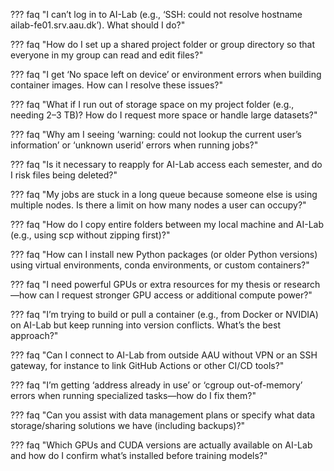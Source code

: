 ??? faq "I can’t log in to AI-Lab (e.g., ‘SSH: could not resolve hostname ailab-fe01.srv.aau.dk’). What should I do?"


??? faq "How do I set up a shared project folder or group directory so that everyone in my group can read and edit files?"
    

??? faq "I get ‘No space left on device’ or environment errors when building container images. How can I resolve these issues?"
    

??? faq "What if I run out of storage space on my project folder (e.g., needing 2–3 TB)? How do I request more space or handle large datasets?"
    

??? faq "Why am I seeing ‘warning: could not lookup the current user’s information’ or ‘unknown userid’ errors when running jobs?"
    

??? faq "Is it necessary to reapply for AI-Lab access each semester, and do I risk files being deleted?"
    

??? faq "My jobs are stuck in a long queue because someone else is using multiple nodes. Is there a limit on how many nodes a user can occupy?"
    

??? faq "How do I copy entire folders between my local machine and AI-Lab (e.g., using scp without zipping first)?"
    

??? faq "How can I install new Python packages (or older Python versions) using virtual environments, conda environments, or custom containers?"
    

??? faq "I need powerful GPUs or extra resources for my thesis or research—how can I request stronger GPU access or additional compute power?"
    

??? faq "I’m trying to build or pull a container (e.g., from Docker or NVIDIA) on AI-Lab but keep running into version conflicts. What’s the best approach?"
    

??? faq "Can I connect to AI-Lab from outside AAU without VPN or an SSH gateway, for instance to link GitHub Actions or other CI/CD tools?"
    

??? faq "I’m getting ‘address already in use’ or ‘cgroup out-of-memory’ errors when running specialized tasks—how do I fix them?"
    

??? faq "Can you assist with data management plans or specify what data storage/sharing solutions we have (including backups)?"
    

??? faq "Which GPUs and CUDA versions are actually available on AI-Lab and how do I confirm what’s installed before training models?"
    